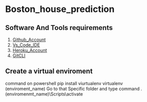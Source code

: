 # Boston_house_prediction
## Software And Tools requirements
1. [Github_Account](https://github.com)
2. [Vs_Code_IDE](https://code.visualstudio.com/)
3. [Heroku_Account](https://heroku.com)
4. [GitCLI](https://www.bing.com/ck/a?!&&p=3ccde9a07ef659adJmltdHM9MTY3MjM1ODQwMCZpZ3VpZD0wMGVhZDdmNS1kNjVhLTY4NmMtMTVjNC1jNzVlZDc1YzY5YWMmaW5zaWQ9NTE5OA&ptn=3&hsh=3&fclid=00ead7f5-d65a-686c-15c4-c75ed75c69ac&psq=git+cli&u=a1aHR0cHM6Ly9jbGkuZ2l0aHViLmNvbS8&ntb=1)
## Create a virtual enviroment
command on powershell
pip install viurtualenv
virtualenv (enviroment_name)
Go to that Specific folder and type command .\(enviromenmt_name)\Scripts\activate